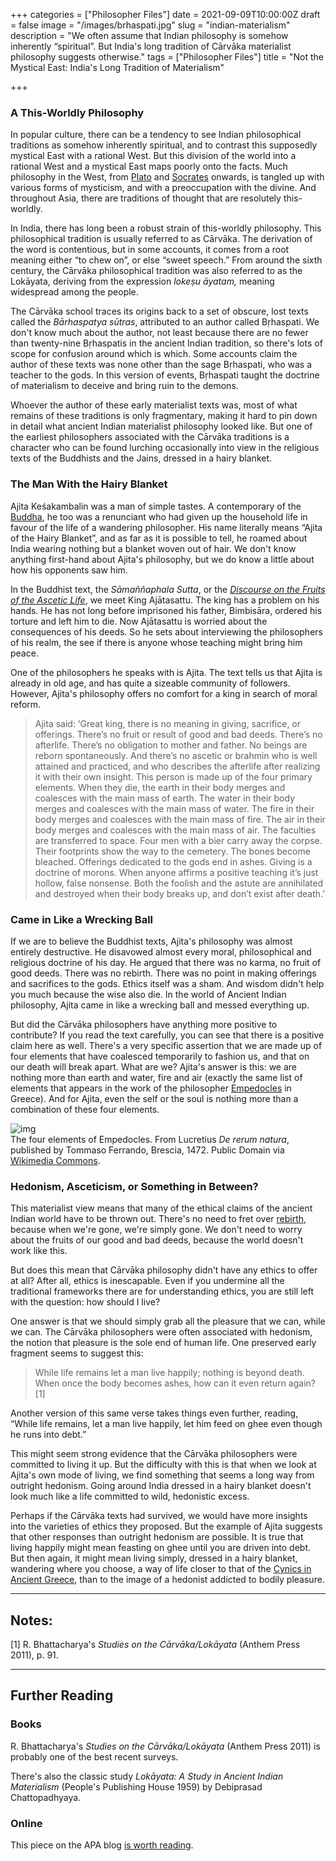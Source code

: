+++
categories = ["Philosopher Files"]
date = 2021-09-09T10:00:00Z
draft = false
image = "/images/brhaspati.jpg"
slug = "indian-materialism"
description = "We often assume that Indian philosophy is somehow inherently “spiritual”. But India's long tradition of Cārvāka materialist philosophy suggests otherwise."
tags = ["Philosopher Files"]
title = "Not the Mystical East: India's Long Tradition of Materialism"

+++

### A This-Worldly Philosophy

In  popular culture, there can be a tendency to see Indian philosophical  traditions as somehow inherently spiritual, and to contrast this  supposedly mystical East with a rational West. But this division of the  world into a rational West and a mystical East maps poorly onto the  facts. Much philosophy in the West, from [Plato](/plato-part-one) and [Socrates](/socrates) onwards, is tangled up with various forms of mysticism, and with a  preoccupation with the divine. And throughout Asia, there are traditions of thought that are resolutely this-worldly.

In India, there has  long been a robust strain of this-worldly philosophy. This philosophical tradition is usually referred to as Cārvāka. The derivation of the word is contentious, but in some accounts, it comes from a root meaning  either “to chew on”, or else “sweet speech.” From around the sixth  century, the Cārvāka philosophical tradition was also referred to as the Lokāyata, deriving from the expression *lokeṣu āyatam,* meaning widespread among the people.

The Cārvāka school traces its origins back to a set of obscure, lost texts called the *Bārhaspatya sūtras*, attributed to an author called Bṛhaspati. We don't know much about the  author, not least because there are no fewer than twenty-nine Bṛhaspatis in the ancient Indian tradition, so there's lots of scope for confusion around which is which. Some accounts claim the author of these texts  was none other than the sage Bṛhaspati, who was a teacher to the gods.  In this version of events, Bṛhaspati taught the doctrine of materialism  to deceive and bring ruin to the demons.

Whoever the author of  these early materialist texts was, most of what remains of these  traditions is only fragmentary, making it hard to pin down in detail  what ancient Indian materialist philosophy looked like. But one of the  earliest philosophers associated with the Cārvāka traditions is a character who can be found lurching occasionally into view in the  religious texts of the Buddhists and the Jains, dressed in a hairy  blanket. 

### The Man With the Hairy Blanket

Ajita Keśakambalin was a man of simple tastes. A contemporary of the [Buddha](/gautama-buddha/), he too was a renunciant who had given up the household life in favour  of the life of a wandering philosopher. His name literally means “Ajita  of the Hairy Blanket”, and as far as it is possible to tell, he roamed  about India wearing nothing but a blanket woven out of hair. We don't  know anything first-hand about Ajita's philosophy, but we do know a  little about how his opponents saw him.

In the Buddhist text, the *Sāmaññaphala Sutta*, or the *[Discourse on the Fruits of the Ascetic Life](https://suttacentral.net/dn2/en/sujato)*, we meet King Ajātasattu. The king has a problem on his hands. He has  not long before imprisoned his father, Bimbisāra, ordered his torture  and left him to die. Now Ajātasattu is worried about the consequences of his deeds. So he sets about interviewing the philosophers of his realm, the see if there is anyone whose teaching might bring him peace.

One of the philosophers he speaks with is Ajita. The text tells us that  Ajita is already in old age, and has quite a sizeable community of  followers. However, Ajita's philosophy offers no comfort for a king in  search of moral reform.

> Ajita said: ‘Great king, there is no meaning in giving, sacrifice, or offerings. There’s no fruit or  result of good and bad deeds. There’s no afterlife. There’s no  obligation to mother and father. No beings are reborn spontaneously. And there’s no ascetic or brahmin who is well attained and practiced, and  who describes the afterlife after realizing it with their own insight.  This person is made up of the four primary elements. When they die, the  earth in their body merges and coalesces with the main mass of earth.  The water in their body merges and coalesces with the main mass of  water. The fire in their body merges and coalesces with the main mass of fire. The air in their body merges and coalesces with the main mass of  air. The faculties are transferred to space. Four men with a bier carry  away the corpse. Their footprints show the way to the cemetery. The  bones become bleached. Offerings dedicated to the gods end in ashes.  Giving is a doctrine of morons. When anyone affirms a positive teaching  it’s just hollow, false nonsense. Both the foolish and the astute are  annihilated and destroyed when their body breaks up, and don’t exist  after death.’

### Came in Like a Wrecking Ball

If we are to believe the Buddhist texts, Ajita's philosophy was almost  entirely destructive. He disavowed almost every moral, philosophical and religious doctrine of his day. He argued that there was no karma, no  fruit of good deeds. There was no rebirth. There was no point in making  offerings and sacrifices to the gods. Ethics itself was a sham. And  wisdom didn't help you much because the wise also die. In the world of  Ancient Indian philosophy, Ajita came in like a wrecking ball and messed everything up. 

But did the Cārvāka philosophers have anything  more positive to contribute? If you read the text carefully, you can see that there is a positive claim here as well. There's a very specific  assertion that we are made up of four elements that have coalesced  temporarily to fashion us, and that on our death will break apart. What  are we? Ajita's answer is this: we are nothing more than earth and  water, fire and air (exactly the same list of elements that appears in  the work of the philosopher [Empedocles](/empedocles) in Greece). And for Ajita, even the self or the soul is nothing more than a combination of these four elements. 

![img](/images/Colored_four_elements.jpg)<br />The four elements of Empedocles. From Lucretius *De rerum natura*, published by Tommaso Ferrando, Brescia, 1472. Public Domain via [Wikimedia Commons](https://commons.wikimedia.org/wiki/File:Colored_four_elements.jpg).

### Hedonism, Asceticism, or Something in Between?

This materialist view means that many of the ethical claims of the ancient  Indian world have to be thrown out. There's no need to fret over [rebirth](/yajnavalkya/), because when we're gone, we're simply gone. We don't need to worry  about the fruits of our good and bad deeds, because the world doesn't  work like this.

But does this mean that Cārvāka philosophy didn't  have any ethics to offer at all? After all, ethics is inescapable. Even  if you undermine all the traditional frameworks there are for  understanding ethics, you are still left with the question: how should I live?

One answer is that we should simply grab all the pleasure  that we can, while we can. The Cārvāka philosophers were often  associated with hedonism, the notion that pleasure is the sole end of  human life. One preserved early fragment seems to suggest this: 

> While life remains let a man live happily; nothing is beyond death. When once the body becomes ashes, how can it even return again? [1]

Another version of this same verse takes things even further, reading, “While  life remains, let a man live happily, let him feed on ghee even though  he runs into debt.”

This might seem strong evidence that the  Cārvāka philosophers were committed to living it up. But the difficulty  with this is that when we look at Ajita's own mode of living, we find  something that seems a long way from outright hedonism. Going around  India dressed in a hairy blanket doesn't look much like a life committed to wild, hedonistic excess.

Perhaps if the Cārvāka texts had  survived, we would have more insights into the varieties of ethics they  proposed. But the example of Ajita suggests that other responses than  outright hedonism are possible. It is true that living happily might  mean feasting on ghee until you are driven into debt. But then again, it might mean living simply, dressed in a hairy blanket, wandering where you choose, a way of life closer to that of the [Cynics in Ancient Greece](/diogenes), than to the image of a hedonist addicted to bodily pleasure.

------

## Notes:

[1] R. Bhattacharya's *Studies on the Cārvāka/Lokāyata* (Anthem Press 2011), p. 91.

------

## Further Reading

### Books

R. Bhattacharya's *Studies on the Cārvāka/Lokāyata* (Anthem Press 2011) is probably one of the best recent surveys. 

There's also the classic study *Lokāyata: A Study in Ancient Indian Materialism* (People's Publishing House 1959) by Debiprasad Chattopadhyaya.

### Online

This piece on the APA blog [is worth reading](https://blog.apaonline.org/2020/06/16/the-untold-history-of-indias-vital-atheist-philosophy/). 
